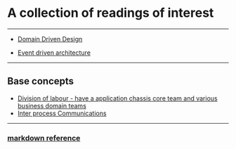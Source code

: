 # A collection of readings of interest
---

- [Domain Driven Design](https://github.com/afjw/papers/blob/main/ddd.md)

  
- [Event driven architecture](https://github.com/afjw/papers/blob/main/event_driven.md)





---
## Base concepts

- [Division of labour - have a application chassis core team and various business domain teams](https://github.com/afjw/papers/blob/main/divisionOfLabour.md)
- [Inter process Communications](https://github.com/afjw/papers/blob/main/InterProcessCommunications.md)

---
### [markdown reference](https://www.markdownguide.org/cheat-sheet/)
